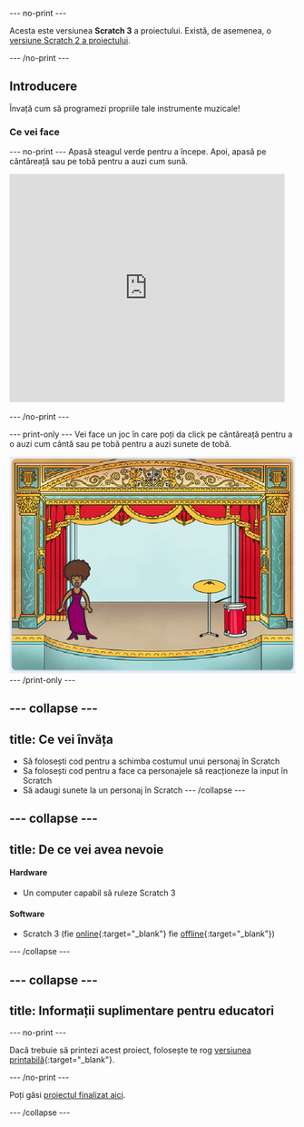 \--- no-print \---

Acesta este versiunea **Scratch 3** a proiectului. Există, de asemenea, o [versiune Scratch 2 a proiectului](https://projects.raspberrypi.org/en/projects/rock-band-scratch2).

\--- /no-print \---

## Introducere

Învață cum să programezi propriile tale instrumente muzicale!

### Ce vei face

\--- no-print \--- Apasă steagul verde pentru a începe. Apoi, apasă pe cântăreață sau pe tobă pentru a auzi cum sună.

<div class="scratch-preview">
  <iframe allowtransparency="true" width="485" height="402" src="https://scratch.mit.edu/projects/embed/276872220/?autostart=false" frameborder="0" scrolling="no"></iframe>
</div>

\--- /no-print \---

\--- print-only \--- Vei face un joc în care poți da click pe cântăreață pentru a o auzi cum cântă sau pe tobă pentru a auzi sunete de tobă.

![captură de ecran de joc](images/demo.png) \--- /print-only \---

## \--- collapse \---

## title: Ce vei învăța

+ Să folosești cod pentru a schimba costumul unui personaj în Scratch
+ Sa folosești cod pentru a face ca personajele să reacționeze la input în Scratch
+ Să adaugi sunete la un personaj în Scratch \--- /collapse \---

## \--- collapse \---

## title: De ce vei avea nevoie

#### Hardware

+ Un computer capabil să ruleze Scratch 3

#### Software

+ Scratch 3 (fie [online](http://rpf.io/scratchon){:target="_blank"} fie [offline](http://rpf.io/scratchoff){:target="_blank"})

\--- /collapse \---

## \--- collapse \---

## title: Informații suplimentare pentru educatori

\--- no-print \---

Dacă trebuie să printezi acest proiect, folosește te rog [versiunea printabilă](https://projects.raspberrypi.org/en/projects/rock-band/print){:target="_blank"}.

\--- /no-print \---

Poți găsi [ proiectul finalizat aici](http://rpf.io/p/en/rock-band-get).

\--- /collapse \---